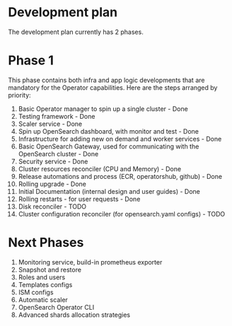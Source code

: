 # Development plan
The development plan currently has 2 phases.

# Phase 1
This phase contains both infra and app logic developments that are mandatory for the Operator capabilities.
Here are the steps arranged by priority:
1. Basic Operator manager to spin up a single cluster - Done
2. Testing framework - Done
3. Scaler service - Done
4. Spin up OpenSearch dashboard, with monitor and test - Done
5. Infrastructure for adding new on demand and worker services - Done
6. Basic OpenSearch Gateway, used for communicating with the OpenSearch cluster - Done
7. Security service - Done
8. Cluster resources reconciler (CPU and Memory) - Done
9. Release automations and process (ECR, operatorshub, github) - Done
10. Rolling upgrade - Done
11. Initial Documentation (internal design and user guides) - Done
12. Rolling restarts - for user requests - Done
13. Disk reconciler - TODO
14. Cluster configuration reconciler (for opensearch.yaml configs) - TODO

# Next Phases
1. Monitoring service, build-in prometheus exporter 
2. Snapshot and restore
3. Roles and users
4. Templates configs
5. ISM configs
6. Automatic scaler
7. OpenSearch Operator CLI
8. Advanced shards allocation strategies
